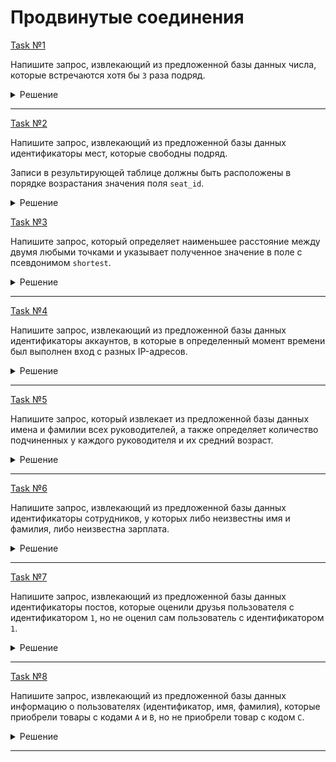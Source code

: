 # Продвинутые соединения

[Task №1](https://stepik.org/lesson/1072302/step/1?unit=1082126)

Напишите запрос, извлекающий из предложенной базы данных числа, которые встречаются хотя бы `3` раза подряд.

<details>
  <summary>Решение</summary>

  ```sql
  SELECT DISTINCT N1.num
  FROM Numbers N1
  INNER JOIN Numbers N2 ON N1.id + 1 = N2.id
  INNER JOIN Numbers N3 ON N1.id + 2 = N3.id
  WHERE N1.num = N2.num AND N2.num = N3.num;
  ```

</details>

---

[Task №2](https://stepik.org/lesson/1072302/step/2?unit=1082126)

Напишите запрос, извлекающий из предложенной базы данных идентификаторы мест, которые свободны подряд.

Записи в результирующей таблице должны быть расположены в порядке возрастания значения поля `seat_id`.

<details>
  <summary>Решение</summary>

  ```sql
  SELECT DISTINCT C1.seat_id
  FROM Cinema C1
  INNER JOIN Cinema C2 ON C1.seat_id + 1 = C2.seat_id OR C1.seat_id = C2.seat_id + 1
  WHERE C1.free = 0 AND C2.free = 0
  ORDER BY C1.seat_id;
  ```

</details>

[Task №3](https://stepik.org/lesson/1072302/step/3?unit=1082126)

Напишите запрос, который определяет наименьшее расстояние между двумя любыми точками и указывает полученное значение в поле с псевдонимом `shortest`.

<details>
  <summary>Решение</summary>

  ```sql
  SELECT FORMAT(MIN(ABS(P1.x - P2.x)), 0) AS shortest
  FROM Points P1 CROSS JOIN Points P2
  WHERE P1.x != P2.x;
  ```

</details>

---

[Task №4](https://stepik.org/lesson/1072302/step/4?unit=1082126)

Напишите запрос, извлекающий из предложенной базы данных идентификаторы аккаунтов, в которые в определенный момент времени был выполнен вход с разных IP-адресов.

<details>
  <summary>Решение</summary>

  ```sql
  SELECT L1.account_id
  FROM LogInfo L1
  INNER JOIN LogInfo L2 ON L1.account_id = L2.account_id AND L1.ip_address < L2.ip_address
  WHERE (L2.login BETWEEN L1.login AND L1.logout) OR (L1.login BETWEEN L2.login AND L2.logout);
  ```

</details>

---

[Task №5](https://stepik.org/lesson/1072302/step/5?unit=1082126)

Напишите запрос, который извлекает из предложенной базы данных имена и фамилии всех руководителей, а также определяет количество подчиненных у каждого руководителя и их средний возраст.

<details>
  <summary>Решение</summary>

  ```sql
  SELECT E2.name, E2.surname, COUNT(*) AS subordinates, ROUND(AVG(E1.age)) AS average_age
  FROM Employees E1 JOIN Employees E2 ON E1.manager_id = E2.id
  GROUP BY E1.manager_id;
  ```

</details>

---

[Task №6](https://stepik.org/lesson/1072302/step/6?unit=1082126)

Напишите запрос, извлекающий из предложенной базы данных идентификаторы сотрудников, у которых либо неизвестны имя и фамилия, либо неизвестна зарплата.

<details>
  <summary>Решение</summary>

  ```sql
  SELECT id AS employee_id
  FROM Employees LEFT JOIN Salaries ON Employees.id = employee_id
  WHERE salary is NULL
  UNION
  SELECT employee_id
  FROM Employees RIGHT JOIN Salaries ON Employees.id = employee_id
  WHERE name IS NULL
  ORDER BY employee_id;
  ```

</details>

---

[Task №7](https://stepik.org/lesson/1072302/step/7?unit=1082126)

Напишите запрос, извлекающий из предложенной базы данных идентификаторы постов, которые оценили друзья пользователя с идентификатором `1`, но не оценил сам пользователь с идентификатором `1`.

<details>
  <summary>Решение</summary>

  ```sql
  SELECT DISTINCT page_id AS recommended_page
  FROM Friendship INNER JOIN Likes ON user2_id = user_id
  WHERE user1_id = 1 AND 
        page_id NOT IN (SELECT page_id
                        FROM Likes
                        WHERE user_id = 1);
  ```

</details>

---

[Task №8](https://stepik.org/lesson/1072302/step/8?unit=1082126)

Напишите запрос, извлекающий из предложенной базы данных информацию о пользователях (идентификатор, имя, фамилия), которые приобрели товары с кодами `A` и `B`, но не приобрели товар с кодом `C`.

<details>
  <summary>Решение</summary>

  ```sql
  SELECT DISTINCT Customers.*
  FROM Customers JOIN Orders ON customer_id = Customers.id
  WHERE product_code = 'A' AND 
        customer_id IN (SELECT customer_id
                            FROM Orders
                            WHERE product_code = 'B') AND
        customer_id NOT IN (SELECT customer_id
                            FROM Orders
                            WHERE product_code = 'C');
  ```

</details>

---

